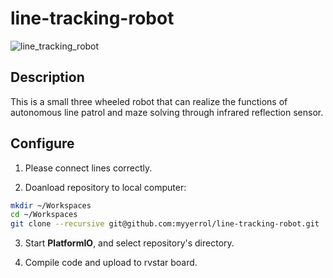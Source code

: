 # line-tracking-robot

![line_tracking_robot](./.images/line_tracking_robot.jpg)


## Description

This is a small three wheeled robot that can realize the functions of autonomous line patrol and maze solving through infrared reflection sensor.

## Configure

1. Please connect lines correctly.

2. Doanload repository to local computer:

  ```sh
  mkdir ~/Workspaces
  cd ~/Workspaces
  git clone --recursive git@github.com:myyerrol/line-tracking-robot.git
  ```

3. Start **PlatformIO**, and select repository's directory.

4. Compile code and upload to rvstar board.
